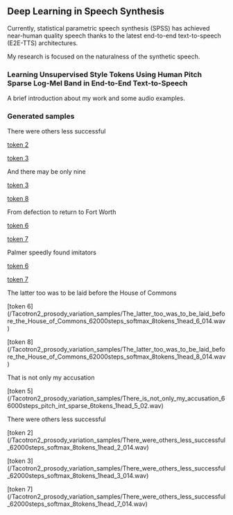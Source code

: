 ## Deep Learning in Speech Synthesis

Currently, statistical parametric speech synthesis (SPSS) has achieved near-human quality speech thanks to the latest end-to-end text-to-speech (E2E-TTS) architectures.

My research is focused on the naturalness of the synthetic speech.

### Learning Unsupervised Style Tokens Using Human Pitch Sparse Log-Mel Band in End-to-End Text-to-Speech

A brief introduction about my work and some audio examples.

### Generated samples

There were others less successful

[token 2](/Tacotron2_prosody_variation_samples/There_were_others_less_successful_62000steps_softmax_8tokens_1head_2_014.wav)

[token 3](/Tacotron2_prosody_variation_samples/There_were_others_less_successful_62000steps_softmax_8tokens_1head_3_014.wav)


And there may be only nine

[token 3](/Tacotron2_prosody_variation_samples/And_there_may_be_only_nine_62000steps_softmax_8tokens_1head_3_014.wav)

[token 8](/Tacotron2_prosody_variation_samples/And_there_may_be_only_nine_62000steps_softmax_8tokens_1head_8_014.wav)

From defection to return to Fort Worth

[token 6](/Tacotron2_prosody_variation_samples/From_defection_to_return_to_Forth_Worth_62000steps_softmax_8tokens_1head_6_014.wav)

[token 7](/Tacotron2_prosody_variation_samples/From_defection_to_return_to_Forth_Worth_62000steps_softmax_8tokens_1head_7_014.wav)


Palmer speedly found imitators

[token 6](/Tacotron2_prosody_variation_samples/Palmer_speedly_found_imitators_62000steps_softmax_8tokens_1head_6_014.wav)

[token 7](/Tacotron2_prosody_variation_samples/Palmer_speedly_found_imitators_62000steps_softmax_8tokens_1head_7_014.wav)

The latter too was to be laid before the House of Commons

[token 6] (/Tacotron2_prosody_variation_samples/The_latter_too_was_to_be_laid_before_the_House_of_Commons_62000steps_softmax_8tokens_1head_6_014.wav)

[token 8] (/Tacotron2_prosody_variation_samples/The_latter_too_was_to_be_laid_before_the_House_of_Commons_62000steps_softmax_8tokens_1head_8_014.wav)

That is not only my accusation

[token 5] (/Tacotron2_prosody_variation_samples/There_is_not_only_my_accusation_66000steps_pitch_int_sparse_6tokens_1head_5_02.wav)

There were others less successful

[token 2] (/Tacotron2_prosody_variation_samples/There_were_others_less_successful_62000steps_softmax_8tokens_1head_2_014.wav)

[token 3] (/Tacotron2_prosody_variation_samples/There_were_others_less_successful_62000steps_softmax_8tokens_1head_3_014.wav)

[token 7] (/Tacotron2_prosody_variation_samples/There_were_others_less_successful_62000steps_softmax_8tokens_1head_7_014.wav)

